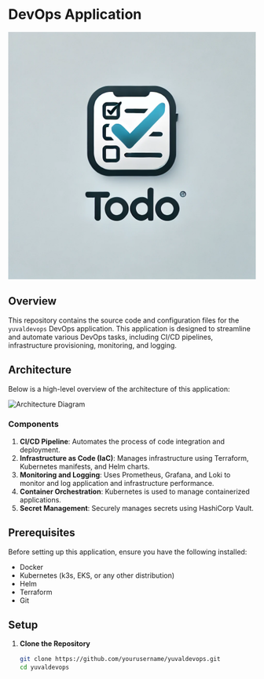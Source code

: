 # DevOps Application

![Logo](images/todo.webp) <!-- Optional: Add your application logo -->

## Overview

This repository contains the source code and configuration files for the `yuvaldevops` DevOps application. This application is designed to streamline and automate various DevOps tasks, including CI/CD pipelines, infrastructure provisioning, monitoring, and logging.

## Architecture

Below is a high-level overview of the architecture of this application:

![Architecture Diagram](path/to/architecture-diagram.png)

### Components

1. **CI/CD Pipeline**: Automates the process of code integration and deployment.
2. **Infrastructure as Code (IaC)**: Manages infrastructure using Terraform, Kubernetes manifests, and Helm charts.
3. **Monitoring and Logging**: Uses Prometheus, Grafana, and Loki to monitor and log application and infrastructure performance.
4. **Container Orchestration**: Kubernetes is used to manage containerized applications.
5. **Secret Management**: Securely manages secrets using HashiCorp Vault.

## Prerequisites

Before setting up this application, ensure you have the following installed:

- Docker
- Kubernetes (k3s, EKS, or any other distribution)
- Helm
- Terraform
- Git

## Setup

1. **Clone the Repository**
   ```bash
   git clone https://github.com/yourusername/yuvaldevops.git
   cd yuvaldevops
